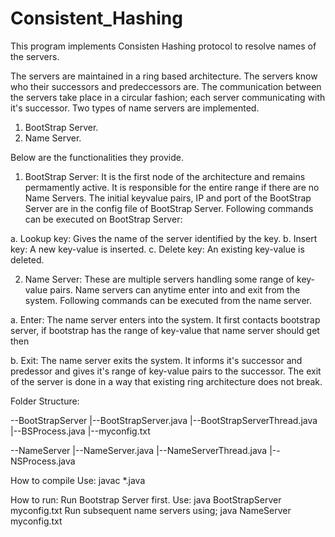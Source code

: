 # Consistent_Hashing

This program implements Consisten Hashing protocol to resolve names of the servers.

The servers are maintained in a ring based architecture. The servers know who their successors and predeccessors are. The communication between the servers take place in a circular fashion; each server communicating with it's successor. Two types of name servers are implemented.

1. BootStrap Server.
2. Name Server.

Below are the functionalities they provide.

1. BootStrap Server: It is the first node of the architecture and remains permamently active. It is responsible for the entire range if there are no Name Servers. The initial keyvalue pairs, IP and port of the BootStrap Server are in the config file of BootStrap Server. Following commands can be executed on BootStrap Server:

  a. Lookup key:  Gives the name of the server identified by the key.
  b. Insert key:  A new key-value is inserted.
  c. Delete key:  An existing key-value is deleted.
 
2. Name Server: These are multiple servers handling some range of key-value pairs. Name servers can anytime enter into and exit from the system. Following commands can be executed from the name server.

  a. Enter: The name server enters into the system. It first contacts bootstrap server, if bootstrap has the range of key-value that  name server should get then 

  b. Exit:  The name server exits the system. It informs it's successor and predessor and gives it's range of key-value pairs to the                   successor. The exit of the server is done in a way that existing ring architecture does not break.
  
  Folder Structure:
  
  --BootStrapServer
    |--BootStrapServer.java
    |--BootStrapServerThread.java
    |--BSProcess.java
    |--myconfig.txt
    
  --NameServer
    |--NameServer.java
    |--NameServerThread.java
    |--NSProcess.java
 
How to compile
Use: javac *.java

How to run:
Run Bootstrap Server first. Use: java BootStrapServer myconfig.txt
Run subsequent name servers using; java NameServer myconfig.txt
